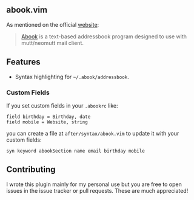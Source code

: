 ## abook.vim

As mentioned on the official [website](https://abook.sourceforge.io/):

> [Abook](https://abook.sourceforge.io/) is a text-based addressbook program designed to use with mutt/neomutt mail client.

## Features

- Syntax highlighting for `~/.abook/addressbook`.

### Custom Fields

If you set custom fields in your `.abookrc` like:

```
field birthday = Birthday, date
field mobile = Website, string
```

you can create a file at `after/syntax/abook.vim` to update it with your custom fields:

```vim
syn keyword abookSection name email birthday mobile
```

## Contributing

I wrote this plugin mainly for my personal use but you are free to open issues in the issue tracker or pull requests. These are much appreciated!
